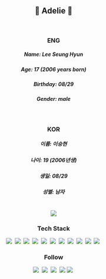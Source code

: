 <h2 align="center">🐧 Adelie 🐧</h2> <br>

<h3 align="center">ENG</h3>
<h5 align="center">Name: Lee Seung Hyun</h5>
<h5 align="center">Age: 17 (2006 years born)</h5>
<h5 align="center">Birthday: 08/29</h5>
<h5 align="center">Gender: male</h5> <br>

<h3 align="center">KOR</h3>
<h5 align="center">이름: 이승현</h5>
<h5 align="center">나이: 19 (2006년생)</h5>
<h5 align="center">생일: 08/29</h5>
<h5 align="center">성별: 남자</h5><br>

 <div align=center>
<a href="https://hits.seeyoufarm.com"><img src="https://hits.seeyoufarm.com/api/count/incr/badge.svg?url=https%3A%2F%2Fgithub.com%2Fleesh0829&count_bg=%230084FB&title_bg=%23000000&icon=linux.svg&icon_color=%23FFFFFF&title=Join%21&edge_flat=false"/></a>
 </div>

<h3 align="center">Tech Stack</h3>
<p align="center">
 <img src="https://img.shields.io/badge/Unity-000000?style=flat-square&logo=Unity&logoColor=white"/></a>&nbsp 
 <img src="https://img.shields.io/badge/C%23-512bd4?style=flat-square&logo=csharp&logoColor=white"/></a>&nbsp 
 <img src="https://img.shields.io/badge/C-a8b9cc?style=flat-square&logo=c&logoColor=white"/></a>&nbsp 
 <img src="https://img.shields.io/badge/C%2B%2B-512bd4?style=flat-square&logo=C%2B%2B&logoColor=white"/></a>&nbsp 
 <img src="https://img.shields.io/badge/HTML-e34f26?style=flat-square&logo=HTML5&logoColor=white"/></a>&nbsp 
 <img src="https://img.shields.io/badge/Eclipse IDE-2c2255?style=flat-square&logo=eclipseide&logoColor=white"/></a>&nbsp 
 <img src="https://img.shields.io/badge/Visual Studio-5c2d91?style=flat-square&logo=visualstudio&logoColor=white"/></a>&nbsp 
 <img src="https://img.shields.io/badge/Visual Studio Code-007acc?style=flat-square&logo=visualstudiocode&logoColor=white"/></a>&nbsp 
 <img src="https://img.shields.io/badge/JavaScript-f7df1e?style=flat-square&logo=javascript&logoColor=white"/></a>&nbsp 
 <img src="https://img.shields.io/badge/Cisco-1ba0d7?style=flat-square&logo=cisco&logoColor=white"/></a>&nbsp 
 <img src="https://img.shields.io/badge/CSS-1572b6?style=flat-square&logo=css3&logoColor=white"/></a>&nbsp 
</p>

<h3 align="center">Follow</h3>
<p align="center">
 <img src="https://img.shields.io/badge/ee2hi@naver.com-03775a?style=flat-square&logo=gmail&logoColor=white"/></a>&nbsp 
 <img src="https://img.shields.io/badge/Adelie-03775a?style=flat-square&logo=naver&logoColor=white"/></a>&nbsp
 <a href="https://www.youtube.com/channel/UCuJ2U9iJDk93ploMfFOA6lQ"><img src="https://img.shields.io/badge/youtube-ff0000?style=flat-square&logo=youtube&logoColor=white&link=https://www.youtube.com/channel/UCuJ2U9iJDk93ploMfFOA6lQ"/></a>&nbsp 
<a href="https://www.instagram.com/leeseu_hyuni/"><img src="https://img.shields.io/badge/Instagram-e4405f?style=flat-square&square&logo=instagram&logoColor=white&link=https://www.instagram.com/leeseu_hyuni/"/></a>
<img src="https://img.shields.io/badge/%23adelie75-5865f2?style=flat-square&logo=discord&logoColor=white"/></a>&nbsp
</p>
 
<!--
**leesh0829/leesh0829** is a ✨ _special_ ✨ repository because its `README.md` (this file) appears on your GitHub profile.

Here are some ideas to get you started:

- 🔭 I’m currently working on ...
- 🌱 I’m currently learning ...
- 👯 I’m looking to collaborate on ...
- 🤔 I’m looking for help with ...
- 💬 Ask me about ...
- 📫 How to reach me: ...
- 😄 Pronouns: ...
- ⚡ Fun fact: ...
-->
